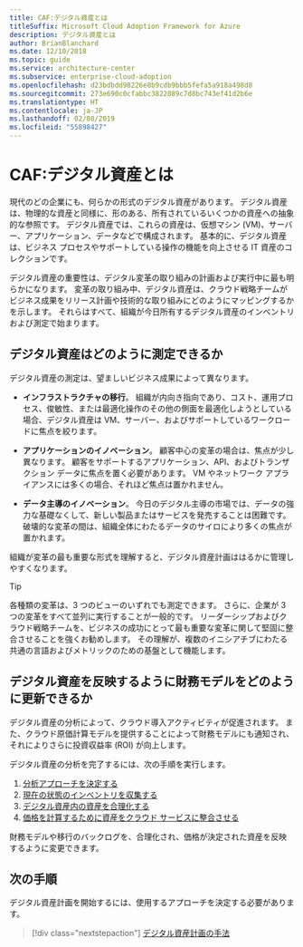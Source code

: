 ```yaml
---
title: CAF:デジタル資産とは
titleSuffix: Microsoft Cloud Adoption Framework for Azure
description: デジタル資産とは
author: BrianBlanchard
ms.date: 12/10/2018
ms.topic: guide
ms.service: architecture-center
ms.subservice: enterprise-cloud-adoption
ms.openlocfilehash: d23bdbdd98226e8b9cdb9bbb5fefa5a918a498d8
ms.sourcegitcommit: 273e690c0cfabbc3822089c7d8bc743ef41d2b6e
ms.translationtype: HT
ms.contentlocale: ja-JP
ms.lasthandoff: 02/08/2019
ms.locfileid: "55898427"
---
```

<!-- markdownlint-disable MD026 -->

# <a name="caf-what-is-a-digital-estate"></a>CAF:デジタル資産とは

現代のどの企業にも、何らかの形式のデジタル資産があります。 デジタル資産は、物理的な資産と同様に、形のある、所有されているいくつかの資産への抽象的な参照です。 デジタル資産では、これらの資産は、仮想マシン (VM)、サーバー、アプリケーション、データなどで構成されます。 基本的に、デジタル資産は、ビジネス プロセスやサポートしている操作の機能を向上させる IT 資産のコレクションです。

デジタル資産の重要性は、デジタル変革の取り組みの計画および実行中に最も明らかになります。 変革の取り組み中、デジタル資産は、クラウド戦略チームがビジネス成果をリリース計画や技術的な取り組みにどのようにマッピングするかを示します。 それらはすべて、組織が今日所有するデジタル資産のインベントリおよび測定で始まります。

## <a name="how-can-a-digital-estate-be-measured"></a>デジタル資産はどのように測定できるか

デジタル資産の測定は、望ましいビジネス成果によって異なります。

- **インフラストラクチャの移行**。 組織が内向き指向であり、コスト、運用プロセス、俊敏性、または最適化操作のその他の側面を最適化しようとしている場合、デジタル資産は VM、サーバー、およびサポートしているワークロードに焦点を絞ります。

- **アプリケーションのイノベーション**。 顧客中心の変革の場合は、焦点が少し異なります。 顧客をサポートするアプリケーション、API、およびトランザクション データに焦点を置く必要があります。 VM やネットワーク アプライアンスには多くの場合、それほど焦点は置かれません。

- **データ主導のイノベーション**。 今日のデジタル主導の市場では、データの強力な基礎なくして、新しい製品またはサービスを発売することは困難です。 破壊的な変革の間は、組織全体にわたるデータのサイロにより多くの焦点が置かれます。

組織が変革の最も重要な形式を理解すると、デジタル資産計画ははるかに管理しやすくなります。

> [!TIP]
> 各種類の変革は、3 つのビューのいずれでも測定できます。 さらに、企業が 3 つの変革をすべて並列に実行することが一般的です。 リーダーシップおよびクラウド戦略チームを、ビジネスの成功にとって最も重要な変革に関して堅固に整合させることを強くお勧めします。 その理解が、複数のイニシアチブにわたる共通の言語およびメトリックのための基盤として機能します。

## <a name="how-can-a-financial-model-be-updated-to-reflect-the-digital-estate"></a>デジタル資産を反映するように財務モデルをどのように更新できるか

デジタル資産の分析によって、クラウド導入アクティビティが促進されます。 また、クラウド原価計算モデルを提供することによって財務モデルにも通知され、それによりさらに投資収益率 (ROI) が向上します。

デジタル資産の分析を完了するには、次の手順を実行します。

1. [分析アプローチを決定する](approach.md)
1. [現在の状態のインベントリを収集する](inventory.md)
1. [デジタル資産内の資産を合理化する](rationalize.md)
1. [価格を計算するために資産をクラウド サービスに整合させる](calculate.md)

財務モデルや移行のバックログを、合理化され、価格が決定された資産を反映するように変更できます。

## <a name="next-steps"></a>次の手順

デジタル資産計画を開始するには、使用するアプローチを決定する必要があります。

> [!div class="nextstepaction"]
> [デジタル資産計画の手法](approach.md)